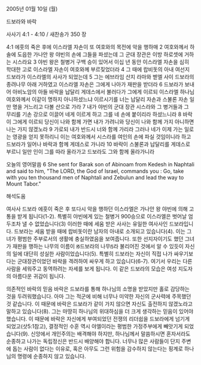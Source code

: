 2005년 01월 10일 (월)

드보라와 바락



사사기 4:1 - 4:10 / 새찬송가 350 장


4:1 에훗의 죽은 후에 이스라엘 자손이 또 여호와의 목전에 악을 행하매 2 여호와께서 하솔에 도읍한 가나안 왕 야빈의 손에 그들을 파셨는데 그 군대 장관은 이방 하로셋에 거하는 시스라요 3 야빈 왕은 철병거 구백 승이 있어서 이십 년 동안 이스라엘 자손을 심히 학대한 고로 이스라엘 자손이 여호와께 부르짖었더라 4 그 때에 랍비돗의 아내 여선지 드보라가 이스라엘의 사사가 되었는데 5 그는 에브라임 산지 라마와 벧엘 사이 드보라의 종려나무 아래 거하였고 이스라엘 자손은 그에게 나아가 재판을 받더라 6 드보라가 보내어 아비노암의 아들 바락을 납달리 게데스에서 불러다가 그에게 이르되 이스라엘 하나님 여호와께서 이같이 명하지 아니하셨느냐 이르시기를 너는 납달리 자손과 스불론 자손 일만 명을 거느리고 다볼 산으로 가라 7 내가 야빈의 군대 장관 시스라와 그 병거들과 그 무리를 기손 강으로 이끌어 네게 이르게 하고 그를 네 손에 붙이리라 하셨느니라 8 바락이 그에게 이르되 당신이 나와 함께 가면 내가 가려니와 당신이 나와 함께 가지 아니하면 나는 가지 않겠노라 9 가로되 내가 반드시 너와 함께 가리라 그러나 네가 이제 가는 일로는 영광을 얻지 못하리니 이는 여호와께서 시스라를 여인의 손에 파실 것임이니라 하고 드보라가 일어나 바락과 함께 게데스로 가니라 10 바락이 스불론과 납달리를 게데스로 부르니 일만 인이 그를 따라 올라가고 드보라도 그와 함께 올라가니라

오늘의 영어말씀
6 She sent for Barak son of Abinoam from Kedesh in Naphtali and said to him, "The LORD, the God of Israel, commands you : Go, take with you ten thousand men of Naphtali and Zebulun and lead the way to Mount Tabor."

해석도움





여사사 드보라
에훗이 죽은 후 또다시 악을 행하던 이스라엘은 가나안 왕 야빈에 의해 고통을 받게 됩니다(1-2). 특별히 야빈에게 있는 철병거 900승으로 이스라엘은 벗어날 엄두조차 낼 수 없었습니다(3) 이러한 때에 세움 받은 사사는 유일한 여사사인 드보라입니다. 드보라는 세움 받을 때에 랍비돗이란 남자의 아내로 소개되고 있습니다(4). 이는 그녀가 평범한 주부로서의 생활에 충실하였음을 보여줍니다. 또한 선지자이기도 했던 그녀가 재판을 행하는 나무의 이름이 ꡐ드보라의 나무ꡑ라 불리어진 것에서 알 수 있듯이 자신의 일에 대단히 성실한 사람이었습니다(5). 특별히 드보라는 자신이 직접 나가 싸우기보다는 군대장관이었던 바락을 격려하여 싸우게 하고 있습니다(6-7). 여기서 우리는 다른 사람을 세워주고 동역하려는 자세를 보게 됩니다. 이 같은 드보라의 모습은 여성 지도자의 아름다운 귀감이 됩니다.   

의존적인 바락의 믿음
바락은 드보라를 통해 하나님의 소명을 받았지만 홀로 감당하는 것을 두려워했습니다. 아마 그는 적군에 비해 너무나 미약한 자신의 군사력에 주목했던 것 같습니다. 이 때문에 바락은 드보라가 같이 가지 않으면 자신도 출전하지 않겠노라고 말하고 있습니다(8). 그는 마땅히 하나님의 위대하심을 더 크게 생각하는 믿음이 있어야 했습니다. 이 때문에 바락은 자신에게 부여되었던 전쟁의 리더쉽을 드보라에게 넘기게 되었고(삿5:1참고), 결정적인 수훈 역시 야엘이라는 평범한 가정주부에게 빼앗기게 되었습니다(9). 신앙에서 개인주의는 배격해야 하지만, 하나님께서 말씀하시면 혼자서라도 순종하고 나가는 독립정신은 반드시 배양해야 합니다. 너무나 많은 사람들이 단지 주변에 돕는 사람이 없다는 이유로, 혹은 아무도 그런 위험을 감수하지 않는다는 핑계로 하나님의 명령에 순종하지 않고 있습니다.